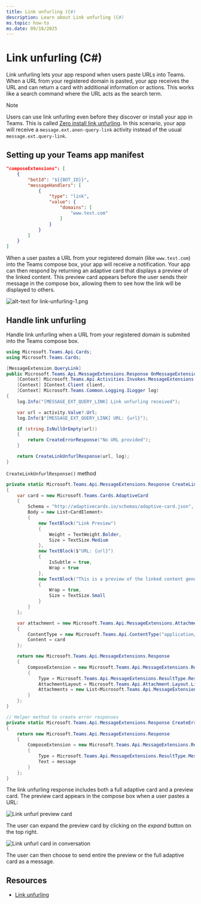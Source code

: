 ```yaml
---
title: Link unfurling (C#)
description: Learn about Link unfurling (C#)
ms.topic: how-to
ms.date: 09/18/2025
---
```


# Link unfurling (C#)

Link unfurling lets your app respond when users paste URLs into Teams. When a URL from your registered domain is pasted, your app receives the URL and can return a card with additional information or actions. This works like a search command where the URL acts as the search term.


> [!NOTE]
> Users can use link unfurling even before they discover or install your app in Teams. This is called [Zero install link unfurling](/microsoftteams/platform/messaging-extensions/how-to/link-unfurling?tabs=desktop%2Cjson%2Cadvantages#zero-install-for-link-unfurling). 
> In this scenario, your app will receive a `message.ext.anon-query-link` activity instead of the usual `message.ext.query-link`.

## Setting up your Teams app manifest


```json
"composeExtensions": [
    {
        "botId": "${{BOT_ID}}",
        "messageHandlers": [
            {
                "type": "link",
                "value": {
                    "domains": [
                        "www.test.com"
                    ]
                }
            }
        ]
    }
]
```


When a user pastes a URL from your registered domain (like `www.test.com`) into the Teams compose box, your app will receive a notification. Your app can then respond by returning an adaptive card that displays a preview of the linked content. This preview card appears before the user sends their message in the compose box, allowing them to see how the link will be displayed to others.

![alt-text for link-unfurling-1.png](~/assets/diagrams/link-unfurling-1.png)

## Handle link unfurling

Handle link unfurling when a URL from your registered domain is submited into the Teams compose box.

```csharp
using Microsoft.Teams.Api.Cards;
using Microsoft.Teams.Cards;

[MessageExtension.QueryLink]
public Microsoft.Teams.Api.MessageExtensions.Response OnMessageExtensionQueryLink(
    [Context] Microsoft.Teams.Api.Activities.Invokes.MessageExtensions.QueryLinkActivity activity,
    [Context] IContext.Client client,
    [Context] Microsoft.Teams.Common.Logging.ILogger log)
{
    log.Info("[MESSAGE_EXT_QUERY_LINK] Link unfurling received");

    var url = activity.Value?.Url;
    log.Info($"[MESSAGE_EXT_QUERY_LINK] URL: {url}");

    if (string.IsNullOrEmpty(url))
    {
        return CreateErrorResponse("No URL provided");
    }

    return CreateLinkUnfurlResponse(url, log);
}
```

`CreateLinkUnfurlResponse()` method

```csharp
private static Microsoft.Teams.Api.MessageExtensions.Response CreateLinkUnfurlResponse(string url, Microsoft.Teams.Common.Logging.ILogger log)
{
    var card = new Microsoft.Teams.Cards.AdaptiveCard
    {
        Schema = "http://adaptivecards.io/schemas/adaptive-card.json",
        Body = new List<CardElement>
        {
            new TextBlock("Link Preview")
            {
                Weight = TextWeight.Bolder,
                Size = TextSize.Medium
            },
            new TextBlock($"URL: {url}")
            {
                IsSubtle = true,
                Wrap = true
            },
            new TextBlock("This is a preview of the linked content generated by the message extension.")
            {
                Wrap = true,
                Size = TextSize.Small
            }
        }
    };

    var attachment = new Microsoft.Teams.Api.MessageExtensions.Attachment
    {
        ContentType = new Microsoft.Teams.Api.ContentType("application/vnd.microsoft.card.adaptive"),
        Content = card
    };

    return new Microsoft.Teams.Api.MessageExtensions.Response
    {
        ComposeExtension = new Microsoft.Teams.Api.MessageExtensions.Result
        {
            Type = Microsoft.Teams.Api.MessageExtensions.ResultType.Result,
            AttachmentLayout = Microsoft.Teams.Api.Attachment.Layout.List,
            Attachments = new List<Microsoft.Teams.Api.MessageExtensions.Attachment> { attachment }
        }
    };
}

// Helper method to create error responses
private static Microsoft.Teams.Api.MessageExtensions.Response CreateErrorResponse(string message)
{
    return new Microsoft.Teams.Api.MessageExtensions.Response
    {
        ComposeExtension = new Microsoft.Teams.Api.MessageExtensions.Result
        {
            Type = Microsoft.Teams.Api.MessageExtensions.ResultType.Message,
            Text = message
        }
    };
}
```

The link unfurling response includes both a full adaptive card and a preview card. The preview card appears in the compose box when a user pastes a URL:

![Link unfurl preview card](~/assets/screenshots/link-unfurl-preview.png)

The user can expand the preview card by clicking on the _expand_ button on the top right.

![Link unfurl card in conversation](~/assets/screenshots/link-unfurl-card.png)

The user can then choose to send entire the preview or the full adaptive card as a message.

## Resources

- [Link unfurling](/microsoftteams/platform/messaging-extensions/how-to/link-unfurling?tabs=desktop%2Cjson%2Cadvantages)
